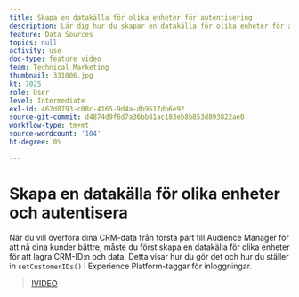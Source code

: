 ```yaml
---
title: Skapa en datakälla för olika enheter för autentisering
description: Lär dig hur du skapar en datakälla för olika enheter för autentisering. Se hur du överför dina CRM-data från första part till Audience Manager för att nå dina kunder bättre och konfigurera metoden setCustomerIDs() i plattformstaggar för inloggningar.
feature: Data Sources
topics: null
activity: use
doc-type: feature video
team: Technical Marketing
thumbnail: 331006.jpg
kt: 7025
role: User
level: Intermediate
exl-id: 467d0793-c08c-4165-9d4a-db9617db6e92
source-git-commit: d4874d9f6d7a36bb81ac183eb8b853d893822ae0
workflow-type: tm+mt
source-wordcount: '104'
ht-degree: 0%

---
```


# Skapa en datakälla för olika enheter och autentisera

När du vill överföra dina CRM-data från första part till Audience Manager för att nå dina kunder bättre, måste du först skapa en datakälla för olika enheter för att lagra CRM-ID:n och data. Detta visar hur du gör det och hur du ställer in `setCustomerIDs()` i Experience Platform-taggar för inloggningar.

>[!VIDEO](https://video.tv.adobe.com/v/331006/?quality=12&learn=on)
